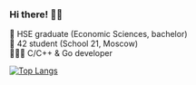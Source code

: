 ### Hi there! 👋🏻

📌 HSE graduate (Economic Sciences, bachelor)\
📌 42 student (School 21, Moscow)\
👩🏻‍💻 C/C++ & Go developer

[![Top Langs](https://github-readme-stats.vercel.app/api/top-langs/?username=linpoa&layout=compact&theme=nord)](https://github.com/anuraghazra/github-readme-stats)

<!--
**linpoa/linpoa** is a ✨ _special_ ✨ repository because its `README.md` (this file) appears on your GitHub profile.

Here are some ideas to get you started:

- 🔭 I’m currently working on ...
- 🌱 I’m currently learning ...
- 👯 I’m looking to collaborate on ...
- 🤔 I’m looking for help with ...
- 💬 Ask me about ...
- 📫 How to reach me: ...
- 😄 Pronouns: ...
- ⚡ Fun fact: ...
-->
